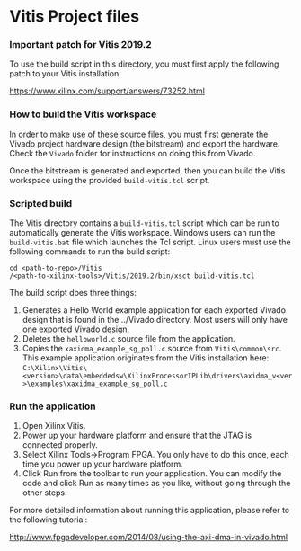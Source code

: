 Vitis Project files
===================

### Important patch for Vitis 2019.2

To use the build script in this directory, you must first apply the following patch
to your Vitis installation:

https://www.xilinx.com/support/answers/73252.html

### How to build the Vitis workspace

In order to make use of these source files, you must first generate
the Vivado project hardware design (the bitstream) and export the hardware.
Check the `Vivado` folder for instructions on doing this from Vivado.

Once the bitstream is generated and exported, then you can build the
Vitis workspace using the provided `build-vitis.tcl` script.

### Scripted build

The Vitis directory contains a `build-vitis.tcl` script which can be run to automatically
generate the Vitis workspace. Windows users can run the `build-vitis.bat` file which
launches the Tcl script. Linux users must use the following commands to run the build
script:
```
cd <path-to-repo>/Vitis
/<path-to-xilinx-tools>/Vitis/2019.2/bin/xsct build-vitis.tcl
```

The build script does three things:

1. Generates a Hello World example application for each exported Vivado design
that is found in the ../Vivado directory. Most users will only have one exported
Vivado design.
2. Deletes the `helloworld.c` source file from the application.
3. Copies the `xaxidma_example_sg_poll.c` source from `Vitis\common\src`.
This example application originates from the Vitis installation here:
`C:\Xilinx\Vitis\<version>\data\embeddedsw\XilinxProcessorIPLib\drivers\axidma_v<ver>\examples\xaxidma_example_sg_poll.c`

### Run the application

1. Open Xilinx Vitis.
2. Power up your hardware platform and ensure that the JTAG is
connected properly.
3. Select Xilinx Tools->Program FPGA. You only have to do this
once, each time you power up your hardware platform.
4. Click Run from the toolbar to run your application. You can modify the code
and click Run as many times as you like, without going through
the other steps.

For more detailed information about running this application, please refer to the following tutorial:

http://www.fpgadeveloper.com/2014/08/using-the-axi-dma-in-vivado.html

